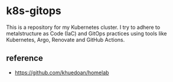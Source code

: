 # k8s-gitops
This is a repository for my Kubernetes cluster. I try to adhere to metalstructure as Code (IaC) and GitOps practices using tools like Kubernetes, Argo, Renovate and GitHub Actions.

## reference
- https://github.com/khuedoan/homelab
